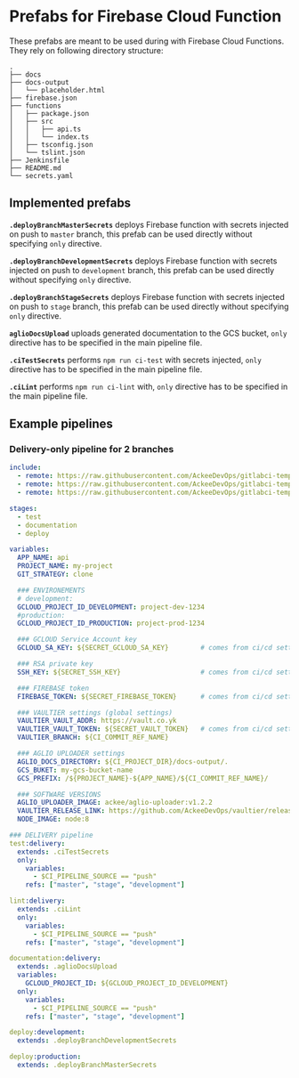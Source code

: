 # Prefabs for Firebase Cloud Function

These prefabs are meant to be used during with 
Firebase Cloud Functions. They rely on following 
directory structure:

```
.
├── docs
├── docs-output
│   └── placeholder.html
├── firebase.json
├── functions
│   ├── package.json
│   ├── src
│   │   ├── api.ts
│   │   └── index.ts
│   ├── tsconfig.json
│   └── tslint.json
├── Jenkinsfile
├── README.md
└── secrets.yaml
```

## Implemented prefabs
**`.deployBranchMasterSecrets`** deploys Firebase function with secrets injected on push to `master` branch, this prefab can be 
used directly without specifying `only` directive.

**`.deployBranchDevelopmentSecrets`** deploys Firebase function with secrets injected on push to `development` branch, this prefab can be 
used directly without specifying `only` directive.

**`.deployBranchStageSecrets`** deploys Firebase function with secrets injected on push to `stage` branch, this prefab can be 
used directly without specifying `only` directive.

**`aglioDocsUpload`** uploads generated documentation to the 
GCS bucket, `only` directive has to be specified in the main 
pipeline file.

**`.ciTestSecrets`** performs `npm run ci-test` with secrets 
injected, `only` directive has to be specified in the main 
pipeline file.

**`.ciLint`** performs `npm run ci-lint` with, `only` 
directive has to be specified in the main pipeline file.

## Example pipelines

### Delivery-only pipeline for 2 branches

```yaml
include:
  - remote: https://raw.githubusercontent.com/AckeeDevOps/gitlabci-templates/6ad25c313020077cb01551a1fd68ab7596f78ced/templates/backend/nodejs/cloud_functions/deploy.yml
  - remote: https://raw.githubusercontent.com/AckeeDevOps/gitlabci-templates/6ad25c313020077cb01551a1fd68ab7596f78ced/templates/backend/nodejs/cloud_functions/documentation.yml
  - remote: https://raw.githubusercontent.com/AckeeDevOps/gitlabci-templates/6ad25c313020077cb01551a1fd68ab7596f78ced/templates/backend/nodejs/cloud_functions/test.yml

stages:
  - test
  - documentation
  - deploy

variables:
  APP_NAME: api
  PROJECT_NAME: my-project
  GIT_STRATEGY: clone

  ### ENVIRONEMENTS
  # development:
  GCLOUD_PROJECT_ID_DEVELOPMENT: project-dev-1234
  #production:
  GCLOUD_PROJECT_ID_PRODUCTION: project-prod-1234

  ### GCLOUD Service Account key
  GCLOUD_SA_KEY: ${SECRET_GCLOUD_SA_KEY}        # comes from ci/cd settings

  ### RSA private key
  SSH_KEY: ${SECRET_SSH_KEY}                    # comes from ci/cd settings

  ### FIREBASE token
  FIREBASE_TOKEN: ${SECRET_FIREBASE_TOKEN}      # comes from ci/cd settings

  ### VAULTIER settings (global settings)
  VAULTIER_VAULT_ADDR: https://vault.co.yk
  VAULTIER_VAULT_TOKEN: ${SECRET_VAULT_TOKEN}   # comes from ci/cd settings
  VAULTIER_BRANCH: ${CI_COMMIT_REF_NAME}

  ### AGLIO UPLOADER settings
  AGLIO_DOCS_DIRECTORY: ${CI_PROJECT_DIR}/docs-output/.
  GCS_BUKET: my-gcs-bucket-name
  GCS_PREFIX: /${PROJECT_NAME}-${APP_NAME}/${CI_COMMIT_REF_NAME}/

  ### SOFTWARE VERSIONS
  AGLIO_UPLOADER_IMAGE: ackee/aglio-uploader:v1.2.2
  VAULTIER_RELEASE_LINK: https://github.com/AckeeDevOps/vaultier/releases/download/v1.0.2/vaultier-v1.0.5
  NODE_IMAGE: node:8

### DELIVERY pipeline
test:delivery:
  extends: .ciTestSecrets
  only:
    variables:
      - $CI_PIPELINE_SOURCE == "push"
    refs: ["master", "stage", "development"]

lint:delivery:
  extends: .ciLint
  only:
    variables:
      - $CI_PIPELINE_SOURCE == "push"
    refs: ["master", "stage", "development"]

documentation:delivery:
  extends: .aglioDocsUpload
  variables:
    GCLOUD_PROJECT_ID: ${GCLOUD_PROJECT_ID_DEVELOPMENT}
  only:
    variables:
      - $CI_PIPELINE_SOURCE == "push"
    refs: ["master", "stage", "development"]

deploy:development:
  extends: .deployBranchDevelopmentSecrets

deploy:production:
  extends: .deployBranchMasterSecrets
```
